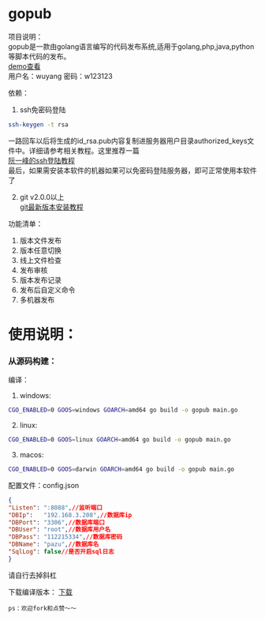 gopub
==============
项目说明：</br>
gopub是一款由golang语言编写的代码发布系统,适用于golang,php,java,python等脚本代码的发布。</br>
[demo查看](http://demo.golangpub.com)</br>
用户名：wuyang
密码：w123123

依赖：
1. ssh免密码登陆
```Bash
ssh-keygen -t rsa
```
一路回车以后将生成的id_rsa.pub内容复制进服务器用户目录authorized_keys文件中。详细请参考相关教程。这里推荐一篇</br>
[阮一峰的ssh登陆教程](http://www.ruanyifeng.com/blog/2011/12/ssh_remote_login.html)</br>
最后，如果需安装本软件的机器如果可以免密码登陆服务器，即可正常使用本软件了</br>


2. git v2.0.0以上</br>
[git最新版本安装教程](https://git-scm.com/book/zh/v1/%E8%B5%B7%E6%AD%A5-%E5%AE%89%E8%A3%85-Git)


功能清单：
1. 版本文件发布
2. 版本任意切换
3. 线上文件检查
4. 发布审核
5. 版本发布记录
6. 发布后自定义命令
6. 多机器发布

# 使用说明：
### 从源码构建：
编译：
1. windows:
```Bash
CGO_ENABLED=0 GOOS=windows GOARCH=amd64 go build -o gopub main.go
```
2. linux:
```Bash
CGO_ENABLED=0 GOOS=linux GOARCH=amd64 go build -o gopub main.go
```
3. macos:
```Bash
CGO_ENABLED=0 GOOS=darwin GOARCH=amd64 go build -o gopub main.go
```

配置文件：config.json
```json
{
"Listen": ":8088",//监听端口
"DBIp":   "192.168.3.208",//数据库ip
"DBPort": "3306",//数据库端口
"DBUser": "root",//数据库用户名
"DBPass": "112215334",//数据库密码
"DBName": "pazu",//数据库名
"SqlLog": false//是否开启sql日志
}
```
请自行去掉斜杠

下载编译版本：
[下载](https://github.com/adventurer/gopub/releases/tag/latest)

	ps：欢迎fork和点赞～～
